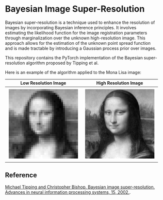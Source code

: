 # Bayesian Image Super-Resolution


Bayesian super-resolution is a technique used to enhance the resolution of images by incorporating Bayesian inference principles. It involves estimating the likelihood function for the image registration parameters through marginalization over the unknown high-resolution image. This approach allows for the estimation of the unknown point spread function and is made tractable by introducing a Gaussian process prior over images.

This repository contains the PyTorch implementation of the Bayesian super-resolution algorithm proposed by Tipping et al. 

Here is an example of the algorithm applied to the Mona Lisa image:



| Low Resolution Image | High Resolution Image |
|-----------------------|----------------------|
| ![Low Resolution Image](LR_monaliza.png) | ![High Resolution Image](monaliza.png) | 


## Reference
[Michael Tipping and Christopher Bishop. Bayesian image super-resolution. Advances in neural information processing systems, 15, 2002.](https://proceedings.neurips.cc/paper_files/paper/2002/file/88bfcf02e7f554f9e9ea350b699bc6a7-Paper.pdf).
